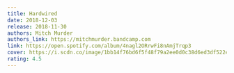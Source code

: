 ```yaml
---
title: Hardwired
date: 2018-12-03
release: 2018-11-30
authors: Mitch Murder
authors_link: https://mitchmurder.bandcamp.com
link: https://open.spotify.com/album/4nagl2ORrwFi8nAmjTrqp3
cover: https://i.scdn.co/image/1bb14f76bd6f5f48f79a2ee0d0c38d6ed3df522e
rating: 4.5
---
```

